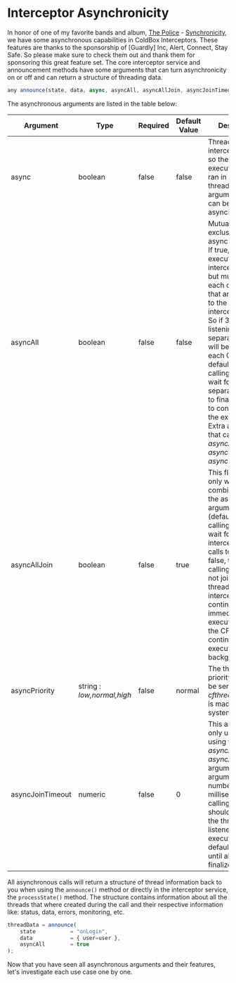 # Interceptor Asynchronicity

In honor of one of my favorite bands and album, [The Police](http://en.wikipedia.org/wiki/Synchronicity\_\(The\_Police\_album\)) - [Synchronicity](https://www.youtube.com/watch?v=Si5CSpUCDGY), we have some asynchronous capabilities in ColdBox Interceptors. These features are thanks to the sponsorship of \[Guardly] Inc, Alert, Connect, Stay Safe. So please make sure to check them out and thank them for sponsoring this great feature set. The core interceptor service and announcement methods have some arguments that can turn asynchronicity on or off and can return a structure of threading data.

```javascript
any announce(state, data, async, asyncAll, asyncAllJoin, asyncJoinTimeout, asyncPriority);
```

The asynchronous arguments are listed in the table below:

| Argument         | Type                       | Required | Default Value | Description                                                                                                                                                                                                                                                                                                                                                                                                                                                                      |
| ---------------- | -------------------------- | -------- | ------------- | -------------------------------------------------------------------------------------------------------------------------------------------------------------------------------------------------------------------------------------------------------------------------------------------------------------------------------------------------------------------------------------------------------------------------------------------------------------------------------- |
| async            | boolean                    | false    | false         | Threads the interception call so the entire execution chain is ran in a separate thread. Extra arguments that can be used: asyncPriority.                                                                                                                                                                                                                                                                                                                                        |
| asyncAll         | boolean                    | false    | false         | Mutually exclusive with the async argument. If true, this will execute the interception point but multi-thread each of the CFCs that are listening to the interception point. So if 3 CFCs are listening, then 3 separate threads will be created for each CFC call. By default, the calling thread will wait for all 3 separate threads to finalize in order to continue with the execution. Extra arguments that can be used: _asyncAllJoin_, _asyncTimeout_, _asyncPriority_. |
| asyncAllJoin     | boolean                    | false    | true          | This flag is used only when combined with the asyncAll argument. If true (default), the calling thread will wait for all intercepted CFC calls to execute. If false, then the calling thread will not join the multi-threaded interception and continue immediate execution while the CFC's continue to execute in the background.                                                                                                                                               |
| asyncPriority    | string : _low,normal,high_ | false    | normal        | The thread priority that will be sent to each _cfthread_ call that is made by the system.                                                                                                                                                                                                                                                                                                                                                                                        |
| asyncJoinTimeout | numeric                    | false    | 0             | This argument is only used when using the _asyncAll_ and _asyncAllJoin=true_ arguments. This argument is the number of milliseconds the calling thread should wait for all the threaded CFC listeners to execute. By default it waits until all threads finalize.                                                                                                                                                                                                                |

All asynchronous calls will return a structure of thread information back to you when using the `announce()` method or directly in the interceptor service, the `processState()` method. The structure contains information about all the threads that where created during the call and their respective information like: status, data, errors, monitoring, etc.

```javascript
threadData = announce(
    state           = "onLogin", 
    data            = { user=user }, 
    asyncAll        = true
);
```

Now that you have seen all asynchronous arguments and their features, let's investigate each use case one by one.
